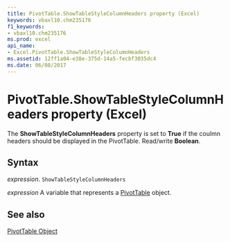 ```yaml
---
title: PivotTable.ShowTableStyleColumnHeaders property (Excel)
keywords: vbaxl10.chm235176
f1_keywords:
- vbaxl10.chm235176
ms.prod: excel
api_name:
- Excel.PivotTable.ShowTableStyleColumnHeaders
ms.assetid: 12ff1a04-e38e-375d-14a5-fecbf3035dc4
ms.date: 06/08/2017
---
```



# PivotTable.ShowTableStyleColumnHeaders property (Excel)

The  **ShowTableStyleColumnHeaders** property is set to **True** if the coulmn headers should be displayed in the PivotTable. Read/write **Boolean**.


## Syntax

_expression_. `ShowTableStyleColumnHeaders`

_expression_ A variable that represents a [PivotTable](Excel.PivotTable.md) object.


## See also


[PivotTable Object](Excel.PivotTable.md)

